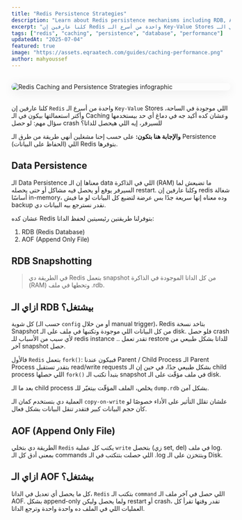 ```yaml
---
title: "Redis Persistence Strategies"
description: "Learn about Redis persistence mechanisms including RDB, AOF, and hybrid approaches for data durability."
excerpt: "كلنا عارفين إن Redis واحدة من أسرع الـ Key-Value Stores اللي موجودة في الساحة، وأكتر استعمالتها بيكون في الـ Caching وعشان كده أكيد جه في دماغ أي حد بيستخدمها سؤال مهم: لو حصل crash للسيرفر، إيه اللي هيحصل للداتا؟"
tags: ["redis", "caching", "persistence", "database", "performance"]
updatedAt: "2025-07-04"
featured: true
image: "https://assets.eqraatech.com/guides/caching-performance.png"
author: mahyoussef
---
```


<img src="https://assets.eqraatech.com/guides/caching-performance.png" alt="Redis Caching and Persistence Strategies infographic" ondragstart="return false;" oncontextmenu="return false;" style="display: block; margin: 2rem auto; border-radius: 1rem; box-shadow: 0 4px 24px 0 rgba(0,0,0,0.08);" />

كلنا عارفين إن `Redis` واحدة من أسرع الـ `Key-Value` Stores اللي موجودة في الساحة، وأكتر استعمالتها بيكون في الـ Caching وعشان كده أكيد جه في دماغ أي حد بيستخدمها سؤال مهم: لو حصل crash للسيرفر، إيه اللي هيحصل للداتا؟

**والإجابة هنا بتكون:** على حسب إحنا مشغلين أنهي طريقة من طرق الـ Persistence (الحفاظ على البيانات) اللي Redis بتوفرها.

## Data Persistence
الـ Data Persistence معناها إن الـ data اللي في الذاكرة (RAM) ما تضيعش لما السيرفر يوقع أو يحصل فيه مشاكل أو حتى يحصله restart. وكلنا عارفين إن redis شغالة أساسًا in-memory، وده معناه إنها سريعة جدًا بس عرضة لتضيع كل البيانات لو ما فيش backup نقدر نسترجع بيه البيانات دي.

عشان كده Redis بتوفرلنا طريقتين رئيسيتين لحفظ الداتا:

1. RDB (Redis Database)
2. AOF (Append Only File)

## RDB Snapshotting
> في الطريقة دي Redis بتعمل snapshot من كل الداتا الموجودة في الذاكرة (RAM) وتحطها في ملف .rdb.

## ازاي الـ RDB بيشتغل؟
كل شوية (حسب الـ `config` أو من خلال manual trigger)، Redis بتاخد نسخة Snapshot من كل البيانات اللي موجودة وتكتبها في ملف على الـ disk. فلو حصل crash لأي سبب من الأسباب للـ redis instance .. تقدر تعمل restore للداتا بشكل طبيعي من آخر snapshot حصل.

فالأول `Redis` بتعمل `fork()`: فبيكون عندنا Parent / Child Process الـ Parent Process بتقدر تستقبل read/write requests بشكل طبيعي جدًا، في حين إن الـ child process اللي حصلها `fork()` بتبدأ تكتب الـ snapshot في ملف مؤقّت على الـ disk.

بعد ما الـ child process يخلص، الملف المؤقّت بيتغيّر للـ `dump.rdb` بشكل آمن.

العملية دي بتستخدم كمان الـ `copy-on-write` علشان تقلل التأثير على الأداء خصوصًا لو كان حجم البيانات كبير فتقدر تنقل البيانات بشكل فعال.

## AOF (Append Only File)
الطريقة دي بتخلي `Redis` يكتب كل عملية `write` بتحصل (زي set, del) في ملف log. بمعنى أدق كل الـ commands اللي حصلت بتتكتب في الـ .log وبتتخزن على الـ Disk.

## ازاي الـ AOF بيشتغل؟
كل ما يحصل أي تعديل في الداتا، `Redis` بتكتب الـ `command` اللي حصل في آخر ملف الـ AOF. بشكل append-only ولما يحصل وليكن restart أو crash، تقدر وقتها تقرأ كل العمليات اللي في الملف ده واحدة واحدة وترجع الداتا.

